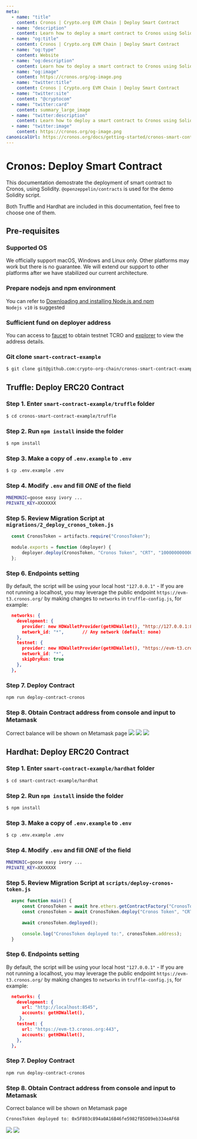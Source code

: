 ```yaml
---
meta:
  - name: "title"
    content: Cronos | Crypto.org EVM Chain | Deploy Smart Contract
  - name: "description"
    content: Learn how to deploy a smart contract to Cronos using Solidity, both Truffle and Hardhat are included in this technical documentation.
  - name: "og:title"
    content: Cronos | Crypto.org EVM Chain | Deploy Smart Contract
  - name: "og:type"
    content: Website
  - name: "og:description"
    content: Learn how to deploy a smart contract to Cronos using Solidity, both Truffle and Hardhat are included in this technical documentation.
  - name: "og:image"
    content: https://cronos.org/og-image.png
  - name: "twitter:title"
    content: Cronos | Crypto.org EVM Chain | Deploy Smart Contract
  - name: "twitter:site"
    content: "@cryptocom"
  - name: "twitter:card"
    content: summary_large_image
  - name: "twitter:description"
    content: Learn how to deploy a smart contract to Cronos using Solidity, both Truffle and Hardhat are included in this technical documentation.
  - name: "twitter:image"
    content: https://cronos.org/og-image.png
canonicalUrl: https://cronos.org/docs/getting-started/cronos-smart-contract.html
---
```


# Cronos: Deploy Smart Contract

This documentation demostrate the deployment of smart contract to Cronos, using Solidity. `@openzeppelin/contracts` is used for the demo Solidity script.

Both Truffle and Hardhat are included in this documentation, feel free to choose one of them.

## Pre-requisites

### Supported OS

We officially support macOS, Windows and Linux only. Other platforms may work but there is no guarantee. We will extend our support to other platforms after we have stabilized our current architecture.

### Prepare nodejs and npm environment 

You can refer to [Downloading and installing Node.js and npm](https://docs.npmjs.com/downloading-and-installing-node-js-and-npm)  
`Nodejs v10` is suggested 

### Sufficient fund on deployer address
You can access to [faucet](https://cronos.org/faucet) to obtain testnet TCRO and [explorer](https://testnet.cronoscan.com/) to view the address details.

### Git clone `smart-contract-example`
  ```bash
  $ git clone git@github.com:crypto-org-chain/cronos-smart-contract-example.git
  ```

## Truffle: Deploy ERC20 Contract

### Step 1. Enter `smart-contract-example/truffle` folder
  ```bash
  $ cd cronos-smart-contract-example/truffle
  ```

### Step 2. Run `npm install` inside the folder
  ```bash
  $ npm install
  ```

### Step 3. Make a copy of `.env.example` to `.env`
  ```bash
  $ cp .env.example .env
  ```

### Step 4. Modify `.env` and fill *ONE* of the field
  ```bash
  MNEMONIC=goose easy ivory ...
  PRIVATE_KEY=XXXXXXX
  ```

### Step 5. Review Migration Script at `migrations/2_deploy_cronos_token.js`
  ```javascript
    const CronosToken = artifacts.require("CronosToken");
    
    module.exports = function (deployer) {
        deployer.deploy(CronosToken, "Cronos Token", "CRT", "1000000000000000000000000");
    };
  ```
  

### Step 6. Endpoints setting
By default, the script will be using your local host `"127.0.0.1"`  - If you are not running a localhost, you may leverage the public endpoint `https://evm-t3.cronos.org/` by making changes to `networks` in `truffle-config.js`, for example:

```json
  networks: {
    development: {
      provider: new HDWalletProvider(getHDWallet(), "http://127.0.0.1:8545"), // TODO
      network_id: "*",       // Any network (default: none)
    },
    testnet: {
      provider: new HDWalletProvider(getHDWallet(), "https://evm-t3.cronos.org:443"), // TODO 
      network_id: "*",
      skipDryRun: true
    },
  },
```

### Step 7. Deploy Contract
  ```bash
  npm run deploy-contract-cronos
  ```

### Step 8. Obtain Contract address from console and input to Metamask
Correct balance will be shown on Metamask page
<img src="./assets/cronos-smart-contract/truffle_deploy_contract_address.png" />
<img src="./assets/cronos-smart-contract/metamask_add_tokens.png" />
<img src="./assets/cronos-smart-contract/metamask_add_token_success.png" />

## Hardhat: Deploy ERC20 Contract
### Step 1. Enter `smart-contract-example/hardhat` folder
  ```bash
  $ cd smart-contract-example/hardhat
  ```

### Step 2. Run `npm install` inside the folder
  ```bash
  $ npm install
  ```

### Step 3. Make a copy of `.env.example` to `.env`
  ```bash
  $ cp .env.example .env
  ```

### Step 4. Modify `.env` and fill *ONE* of the field
  ```bash
  MNEMONIC=goose easy ivory ...
  PRIVATE_KEY=XXXXXXX
  ```

### Step 5. Review Migration Script at `scripts/deploy-cronos-token.js`
  ```javascript
    async function main() {
        const CronosToken = await hre.ethers.getContractFactory("CronosToken");
        const cronosToken = await CronosToken.deploy("Cronos Token", "CRT", "1000000000000000000000000");
    
        await cronosToken.deployed();
    
        console.log("CronosToken deployed to:", cronosToken.address);
    }
  ```

### Step 6. Endpoints setting
By default, the script will be using your local host `"127.0.0.1"`  - If you are not running a localhost, you may leverage the public endpoint `https://evm-t3.cronos.org/` by making changes to `networks` in `truffle-config.js`, for example:

```json
  networks: {
    development: {
      url: "http://localhost:8545",
      accounts: getHDWallet(),
     },
    testnet: {
      url: "https://evm-t3.cronos.org:443",
      accounts: getHDWallet(),
    },
  },
```
### Step 7. Deploy Contract
  ```bash
  npm run deploy-contract-cronos
  ```

### Step 8. Obtain Contract address from console and input to Metamask
Correct balance will be shown on Metamask page
  ```bash
  CronosToken deployed to: 0x5F803c894a0A16B46fe5982fB5D89eb334eAF68
  ```
<img src="./assets/cronos-smart-contract/metamask_add_tokens.png" />
<img src="./assets/cronos-smart-contract/metamask_add_token_success.png" />
